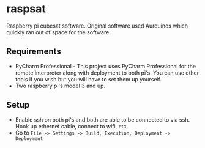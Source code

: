 # raspsat
Raspberry pi cubesat software. Original software used Aurduinos which quickly ran out of space for the software.
## Requirements

- PyCharm Professional - This project uses PyCharm Professional for the remote interpreter along with deployment to both pi's. You can use other tools if you wish but you will have to set them up yourself. 
- Two raspberry pi's model 3 and up.

## Setup

* Enable ssh on both pi's and both are able to be connected to via ssh. Hook up ethernet cable, connect to wifi, etc.
* Go to `File -> Settings -> Build, Execution, Deployment -> Deployment`

